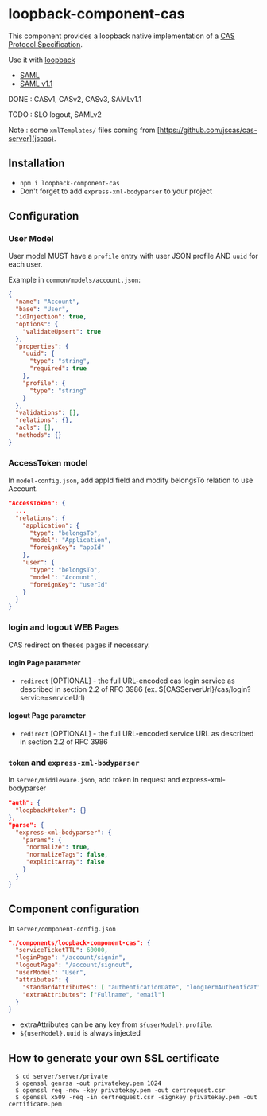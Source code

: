 # loopback-component-cas

This component provides a loopback native implementation of a [CAS Protocol Specification](https://apereo.github.io/cas/5.0.x/protocol/CAS-Protocol-Specification.html).

Use it with [loopback](https://github.com/strongloop/loopback)

* [SAML](https://en.wikipedia.org/wiki/Security_Assertion_Markup_Language)
* [SAML v1.1](https://en.wikipedia.org/wiki/SAML_1.1)

DONE : CASv1, CASv2, CASv3, SAMLv1.1

TODO : SLO logout, SAMLv2

Note : some `xmlTemplates/` files coming from [https://github.com/jscas/cas-server](jscas).

## Installation

* `npm i loopback-component-cas`
* Don't forget to add `express-xml-bodyparser` to your project

## Configuration

### User Model

User model MUST have a `profile` entry with user JSON profile AND `uuid` for each user.

Example in `common/models/account.json`:

```json
{
  "name": "Account",
  "base": "User",
  "idInjection": true,
  "options": {
    "validateUpsert": true
  },
  "properties": {
    "uuid": {
      "type": "string",
      "required": true
    },
    "profile": {
      "type": "string"
    }
  },
  "validations": [],
  "relations": {},
  "acls": [],
  "methods": {}
}
```

### AccessToken model

In `model-config.json`, add appId field and modify belongsTo relation to use Account.

```json
"AccessToken": {
  ...
  "relations": {
    "application": {
      "type": "belongsTo",
      "model": "Application",
      "foreignKey": "appId"
    },
    "user": {
      "type": "belongsTo",
      "model": "Account",
      "foreignKey": "userId"
    }
  }
}
```

### login and logout WEB Pages

CAS redirect on theses pages if necessary.

#### login Page parameter

* `redirect` [OPTIONAL] - the full URL-encoded cas login service as described in section 2.2 of RFC 3986 (ex. ${CASServerUrl}/cas/login?service=serviceUrl)

#### logout Page parameter

* `redirect` [OPTIONAL] - the full URL-encoded service URL as described in section 2.2 of RFC 3986

### `token` and `express-xml-bodyparser`

In `server/middleware.json`, add token in request and express-xml-bodyparser

```json
"auth": {
  "loopback#token": {}
},
"parse": {
  "express-xml-bodyparser": {
    "params": {
     "normalize": true,
     "normalizeTags": false,
     "explicitArray": false
    }
  }
}
```

## Component configuration

In `server/component-config.json`

```json
"./components/loopback-component-cas": {
  "serviceTicketTTL": 60000,
  "loginPage": "/account/signin",
  "logoutPage": "/account/signout",
  "userModel": "User",
  "attributes": {
    "standardAttributes": [ "authenticationDate", "longTermAuthenticationRequestTokenUsed", "isFromNewLogin", "memberOf" ],
    "extraAttributes": ["Fullname", "email"]
  }
}
```

* extraAttributes can be any key from `${userModel}.profile`.
* `${userModel}.uuid` is always injected

## How to generate your own SSL certificate

```shell
  $ cd server/server/private
  $ openssl genrsa -out privatekey.pem 1024
  $ openssl req -new -key privatekey.pem -out certrequest.csr
  $ openssl x509 -req -in certrequest.csr -signkey privatekey.pem -out certificate.pem
```
